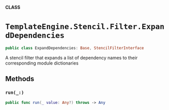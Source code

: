 **CLASS**

# `TemplateEngine.Stencil.Filter.ExpandDependencies`

```swift
public class ExpandDependencies: Base, StencilFilterInterface
```

A stencil filter that expands a list of dependency names to their corresponding module dictionaries

## Methods
### `run(_:)`

```swift
public func run(_ value: Any?) throws -> Any
```
